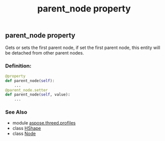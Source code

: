 ﻿---
title: parent_node property
second_title: Aspose.3D for Python via .NET API References
description: 
type: docs
weight: 170
url: /python-net/aspose.threed.profiles/hshape/parent_node/
is_root: false
---

## parent_node property


Gets or sets the first parent node, if set the first parent node, this entity will be detached from other parent nodes.
### Definition:
```python
@property
def parent_node(self):
    ...
@parent_node.setter
def parent_node(self, value):
    ...
```

### See Also
* module [aspose.threed.profiles](../../)
* class [HShape](/3d/python-net/aspose.threed.profiles/hshape)
* class [Node](/3d/python-net/aspose.threed/node)
